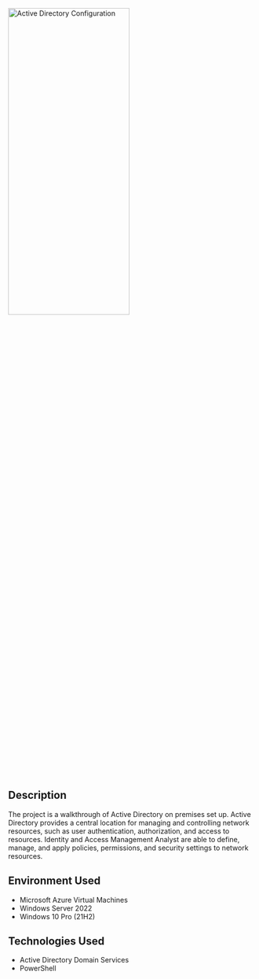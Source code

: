 <img src="https://i.imgur.com/ZqQ5cAh.jpg" height="40%" width="70%" alt="Active Directory Configuration"/>
<h2>Description</h2>
The project is a walkthrough of Active Directory on premises set up. Active Directory provides a central location for managing and controlling network resources, such as user authentication, authorization, and access to resources. Identity and Access Management Analyst are able to define, manage, and apply policies, permissions, and security settings to network resources.
<br />
<h2>Environment Used</h2>
<ul>
  <li>Microsoft Azure Virtual Machines</li>
  <li>Windows Server 2022</li>
  <li>Windows 10 Pro (21H2)</li>
</ul>
<h2>Technologies Used</h2>
<ul>
  <li>Active Directory Domain Services</li>
  <li>PowerShell</li>
</ul>   
<br />
